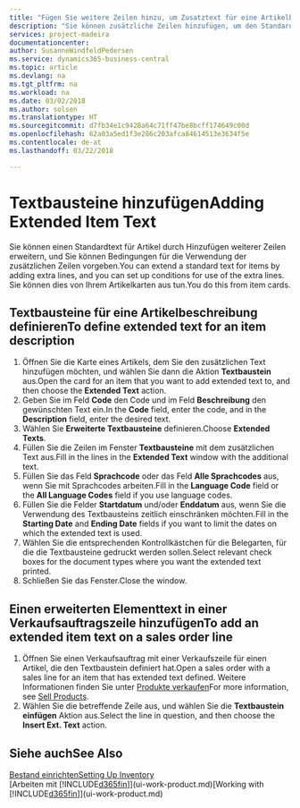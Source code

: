 ```yaml
---
title: "Fügen Sie weitere Zeilen hinzu, um Zusatztext für eine Artikelbeschreibung zu definieren| Microsoft Docs"
description: "Sie können zusätzliche Zeilen hinzufügen, um den Standardtext zu erweitern, der einen Artikel enthält."
services: project-madeira
documentationcenter: 
author: SusanneWindfeldPedersen
ms.service: dynamics365-business-central
ms.topic: article
ms.devlang: na
ms.tgt_pltfrm: na
ms.workload: na
ms.date: 03/02/2018
ms.author: solsen
ms.translationtype: HT
ms.sourcegitcommit: d7fb34e1c9428a64c71ff47be8bcff174649c00d
ms.openlocfilehash: 62a03a5ed1f3e286c203afca84614513e3634f5e
ms.contentlocale: de-at
ms.lasthandoff: 03/22/2018

---
```

# <a name="adding-extended-item-text"></a><span data-ttu-id="7a8db-103">Textbausteine hinzufügen</span><span class="sxs-lookup"><span data-stu-id="7a8db-103">Adding Extended Item Text</span></span>
<span data-ttu-id="7a8db-104">Sie können einen Standardtext für Artikel durch Hinzufügen weiterer Zeilen erweitern, und Sie können Bedingungen für die Verwendung der zusätzlichen Zeilen vorgeben.</span><span class="sxs-lookup"><span data-stu-id="7a8db-104">You can extend a standard text for items by adding extra lines, and you can set up conditions for use of the extra lines.</span></span> <span data-ttu-id="7a8db-105">Sie können dies von Ihrem Artikelkarten aus tun.</span><span class="sxs-lookup"><span data-stu-id="7a8db-105">You do this from item cards.</span></span>

## <a name="to-define-extended-text-for-an-item-description"></a><span data-ttu-id="7a8db-106">Textbausteine für eine Artikelbeschreibung definieren</span><span class="sxs-lookup"><span data-stu-id="7a8db-106">To define extended text for an item description</span></span>
1. <span data-ttu-id="7a8db-107">Öffnen Sie die Karte eines Artikels, dem Sie den zusätzlichen Text hinzufügen möchten, und wählen Sie dann die Aktion **Textbaustein** aus.</span><span class="sxs-lookup"><span data-stu-id="7a8db-107">Open the card for an item that you want to add extended text to, and then choose the **Extended Text** action.</span></span>
2. <span data-ttu-id="7a8db-108">Geben Sie im Feld **Code** den Code und im Feld **Beschreibung** den gewünschten Text ein.</span><span class="sxs-lookup"><span data-stu-id="7a8db-108">In the **Code** field, enter the code, and in the **Description** field, enter the desired text.</span></span>
3. <span data-ttu-id="7a8db-109">Wählen Sie **Erweiterte Textbausteine** definieren.</span><span class="sxs-lookup"><span data-stu-id="7a8db-109">Choose **Extended Texts**.</span></span>
4. <span data-ttu-id="7a8db-110">Füllen Sie die Zeilen im Fenster **Textbausteine** mit dem zusätzlichen Text aus.</span><span class="sxs-lookup"><span data-stu-id="7a8db-110">Fill in the lines in the **Extended Text** window with the additional text.</span></span>
5. <span data-ttu-id="7a8db-111">Füllen Sie das Feld **Sprachcode** oder das Feld **Alle Sprachcodes** aus, wenn Sie mit Sprachcodes arbeiten.</span><span class="sxs-lookup"><span data-stu-id="7a8db-111">Fill in the **Language Code** field or the **All Language Codes** field if you use language codes.</span></span>
6. <span data-ttu-id="7a8db-112">Füllen Sie die Felder **Startdatum** und/oder **Enddatum** aus, wenn Sie die Verwendung des Textbausteins zeitlich einschränken möchten.</span><span class="sxs-lookup"><span data-stu-id="7a8db-112">Fill in the **Starting Date** and **Ending Date** fields if you want to limit the dates on which the extended text is used.</span></span>
7. <span data-ttu-id="7a8db-113">Wählen Sie die entsprechenden Kontrollkästchen für die Belegarten, für die die Textbausteine gedruckt werden sollen.</span><span class="sxs-lookup"><span data-stu-id="7a8db-113">Select relevant check boxes for the document types where you want the extended text printed.</span></span>
8. <span data-ttu-id="7a8db-114">Schließen Sie das Fenster.</span><span class="sxs-lookup"><span data-stu-id="7a8db-114">Close the window.</span></span>

## <a name="to-add-an-extended-item-text-on-a-sales-order-line"></a><span data-ttu-id="7a8db-115">Einen erweiterten Elementtext in einer Verkaufsauftragszeile hinzufügen</span><span class="sxs-lookup"><span data-stu-id="7a8db-115">To add an extended item text on a sales order line</span></span>
1. <span data-ttu-id="7a8db-116">Öffnen Sie einen Verkaufsauftrag mit einer Verkaufszeile für einen Artikel, die den Textbaustein definiert hat.</span><span class="sxs-lookup"><span data-stu-id="7a8db-116">Open a sales order with a sales line for an item that has extended text defined.</span></span> <span data-ttu-id="7a8db-117">Weitere Informationen finden Sie unter [Produkte verkaufen](sales-how-sell-products.md)</span><span class="sxs-lookup"><span data-stu-id="7a8db-117">For more information, see [Sell Products](sales-how-sell-products.md).</span></span>
2. <span data-ttu-id="7a8db-118">Wählen Sie die betreffende Zeile aus, und wählen Sie die **Textbaustein einfügen** Aktion aus.</span><span class="sxs-lookup"><span data-stu-id="7a8db-118">Select the line in question, and then choose the **Insert Ext. Text** action.</span></span>

## <a name="see-also"></a><span data-ttu-id="7a8db-119">Siehe auch</span><span class="sxs-lookup"><span data-stu-id="7a8db-119">See Also</span></span>
[<span data-ttu-id="7a8db-120">Bestand einrichten</span><span class="sxs-lookup"><span data-stu-id="7a8db-120">Setting Up Inventory</span></span>](inventory-setup-inventory.md)  
<span data-ttu-id="7a8db-121">[Arbeiten mit [!INCLUDE[d365fin](includes/d365fin_md.md)]](ui-work-product.md)</span><span class="sxs-lookup"><span data-stu-id="7a8db-121">[Working with [!INCLUDE[d365fin](includes/d365fin_md.md)]](ui-work-product.md)</span></span>

